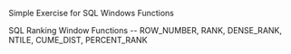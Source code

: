 Simple Exercise for SQL Windows Functions

SQL Ranking Window Functions -- ROW_NUMBER, RANK, DENSE_RANK, NTILE, CUME_DIST, PERCENT_RANK

